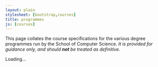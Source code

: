 ```yaml
---
layout: plain
stylesheet: [bootstrap,courses]
title: programmes
js: [courses]
---
```


This page collates the course specifications for the various degree programmes run by the School of Computer Science. _It is provided for guidance only, and should **not** be treated as definitive_.


<div id="courses">
Loading...
</div>


<script type="text/javascript">
  $(window).load(function () {
    window.courses.fetch('./courses.json').render("#courses");
  });
</script>
